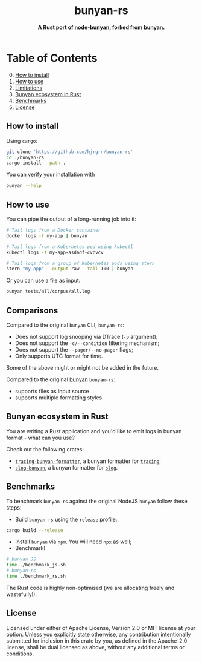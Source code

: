 <h1 align="center">bunyan-rs</h1>
<div align="center">
 <strong>
   A Rust port of <a href="https://github.com/trentm/node-bunyan" target="_blank">node-bunyan</a>, forked from <a href="https://github.com/LukeMathWalker/bunyan" target="_blank">bunyan</a>.
 </strong>
</div>

<br />


# Table of Contents
0. [How to install](#how-to-install)
1. [How to use](#how-to-use)
2. [Limitations](#limitations)
3. [Bunyan ecosystem in Rust](#bunyan-ecosystem-in-rust)
4. [Benchmarks](#benchmarks)
5. [License](#license)

## How to install

Using `cargo`:
```bash
git clone 'https://github.com/hjrgrn/bunyan-rs'
cd ./bunyan-rs
cargo install --path .
```

You can verify your installation with
```bash
bunyan --help
```


## How to use

You can pipe the output of a long-running job into it:
```bash
# Tail logs from a Docker container
docker logs -f my-app | bunyan

# Tail logs from a Kubernetes pod using kubectl
kubectl logs -f my-app-asdadf-cvcvcv

# Tail logs from a group of Kubernetes pods using stern
stern "my-app" --output raw --tail 100 | bunyan
```

Or you can use a file as input:
```bash
bunyan tests/all/corpus/all.log
```


## Comparisons

Compared to the original `bunyan` CLI, `bunyan-rs`:

- Does not support log snooping via DTrace (`-p` argument);
- Does not support the `-c/--condition` filtering mechanism;
- Does not support the `--pager/--no-pager` flags;
- Only supports UTC format for time.

Some of the above might or might not be added in the future.

Compared to the original [bunyan](https://github.com/LukeMathWalker/bunyan) `bunyan-rs`:

- supports files as input source
- supports multiple formatting styles.


## Bunyan ecosystem in Rust

You are writing a Rust application and you'd like to emit logs in bunyan format - what can you use?

Check out the following crates:

- [`tracing-bunyan-formatter`](https://crates.io/crates/tracing-bunyan-formatter), a bunyan formatter for [`tracing`](https://crates.io/crates/tracing);
- [`slog-bunyan`](https://crates.io/crates/slog-bunyan), a bunyan formatter for [`slog`](https://crates.io/crates/slog).


## Benchmarks

To benchmark `bunyan-rs` against the original NodeJS `bunyan` follow these steps:

- Build `bunyan-rs` using the `release` profile:
```bash
cargo build --release
```
- Install `bunyan` via `npm`. You will need `npx` as well;
- Benchmark!
```bash
# bunyan JS
time ./benchmark_js.sh
# bunyan-rs
time ./benchmark_rs.sh
```

The Rust code is highly non-optimised (we are allocating freely and wastefully!).


## License

Licensed under either of Apache License, Version 2.0 or MIT license at your option.
Unless you explicitly state otherwise, any contribution intentionally submitted for inclusion in this crate by you, as defined in the Apache-2.0 license, shall be dual licensed as above, without any additional terms or conditions.
